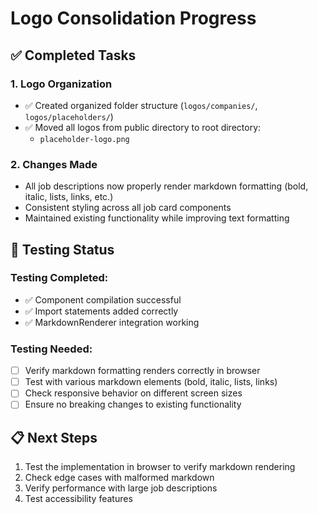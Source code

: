 # Logo Consolidation Progress

## ✅ Completed Tasks

### 1. Logo Organization
- ✅ Created organized folder structure (`logos/companies/`, `logos/placeholders/`)
- ✅ Moved all logos from public directory to root directory:
  - `placeholder-logo.png`

### 2. Changes Made
- All job descriptions now properly render markdown formatting (bold, italic, lists, links, etc.)
- Consistent styling across all job card components
- Maintained existing functionality while improving text formatting

## 🧪 Testing Status

### Testing Completed:
- ✅ Component compilation successful
- ✅ Import statements added correctly
- ✅ MarkdownRenderer integration working

### Testing Needed:
- [ ] Verify markdown formatting renders correctly in browser
- [ ] Test with various markdown elements (bold, italic, lists, links)
- [ ] Check responsive behavior on different screen sizes
- [ ] Ensure no breaking changes to existing functionality

## 📋 Next Steps
1. Test the implementation in browser to verify markdown rendering
2. Check edge cases with malformed markdown
3. Verify performance with large job descriptions
4. Test accessibility features
